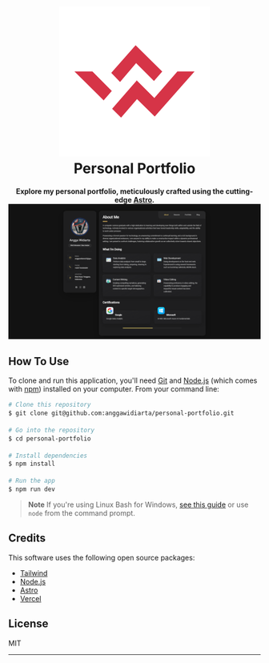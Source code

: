 
<h1 align="center">
  <br>
<img title="portfolio"  alt="main-photo" src="public/main-logo.svg" width=300>

  <br>
    Personal Portfolio
  <br>
</h1>

<h4 align="center">Explore my personal portfolio, meticulously crafted using the cutting-edge <a href='https://astro.build/' target="_blank">Astro</a>.

<br>

<img title="portfolio"  alt="main-photo" width=650 src="public/screencapture-personal-portfolio-nine-plum-84-vercel-app-2023-12-22-12_45_45.png">

## How To Use

To clone and run this application, you'll need [Git](https://git-scm.com) and [Node.js](https://nodejs.org/en/download/) (which comes with [npm](http://npmjs.com)) installed on your computer. From your command line:

```bash
# Clone this repository
$ git clone git@github.com:anggawidiarta/personal-portfolio.git

# Go into the repository
$ cd personal-portfolio

# Install dependencies
$ npm install

# Run the app
$ npm run dev
```

> **Note**
> If you're using Linux Bash for Windows, [see this guide](https://www.howtogeek.com/261575/how-to-run-graphical-linux-desktop-applications-from-windows-10s-bash-shell/) or use `node` from the command prompt.

## Credits

This software uses the following open source packages:

* [Tailwind](https://tailwindcss.com/)
* [Node.js](https://nodejs.org/)
* [Astro](https://astro.build)
* [Vercel](http://vercel.com)

## License

MIT

---
